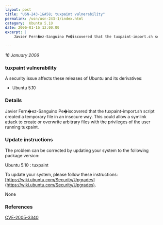 ```yaml
---
layout: post
title: "USN-243-1&#58; tuxpaint vulnerability"
permalink: /usn/usn-243-1/index.html
category:  Ubuntu 5.10
date: 2006-01-16 12:00:00
excerpt: |
    Javier Fern�ez-Sanguino Pe�iscovered that the tuxpaint-import.sh script created a temporary file in an insecure way. This could allow a symlink attack to create or overwrite arbitrary files with the privileges of the user running tuxpaint.
    
--- 
```

 
 

*16 January 2006*

### tuxpaint vulnerability

A security issue affects these releases of Ubuntu and its derivatives:

* Ubuntu 5.10

### Details

Javier Fern�ez-Sanguino Pe�iscovered that the tuxpaint-import.sh script created a temporary file in an insecure way. This could allow a symlink attack to create or overwrite arbitrary files with the privileges of the user running tuxpaint.

### Update instructions

The problem can be corrected by updating your system to the following package version:

Ubuntu 5.10
 : tuxpaint 

To update your system, please follow these instructions: [https://wiki.ubuntu.com/Security/Upgrades](https://wiki.ubuntu.com/Security/Upgrades).

None

### References

 
 [CVE-2005-3340](http://people.ubuntu.com/~ubuntu-security/cve/CVE-2005-3340)
 

